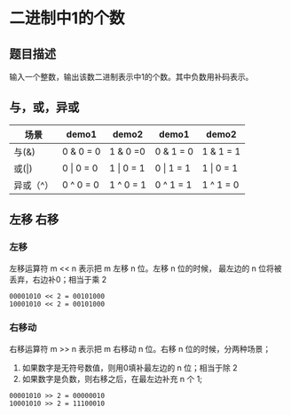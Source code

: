 # 二进制中1的个数

## 题目描述
输入一个整数，输出该数二进制表示中1的个数。其中负数用补码表示。

## 与，或，异或
场景 | demo1 | demo2 | demo1 | demo2
---|--- |---- |--- |----
与(&) | 0 & 0 = 0| 1 & 0 =0 | 0 & 1 = 0 | 1 & 1 = 1
或(&#124;) | 0 &#124; 0 = 0| 1 &#124; 0 = 1| 0 &#124; 1 = 1| 1 &#124; 0 = 1| 
异或（^）| 0 ^ 0 = 0| 1 ^ 0 = 1|0 ^ 1 = 1|1 ^ 1 = 0

## 左移 右移
### 左移
左移运算符 m << n 表示把 m 左移 n 位。左移 n 位的时候，
最左边的 n 位将被丢弃，右边补0；相当于乘 2
```text
00001010 << 2 = 00101000
10001010 << 2 = 00101000
```

### 右移动
右移运算符 m >> n 表示把 m 右移动 n 位。右移 n 位的时候，分两种场景；<br>
1. 如果数字是无符号数值，则用0填补最左边的 n 位；相当于除 2
2. 如果数字是负数，则右移之后，在最左边补充 n 个 1;
```text
00001010 >> 2 = 00000010
10001010 >> 2 = 11100010

```

